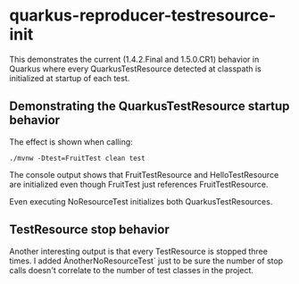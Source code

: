 # quarkus-reproducer-testresource-init

This demonstrates the current (1.4.2.Final and 1.5.0.CR1) behavior in Quarkus where every QuarkusTestResource detected at classpath is initialized at startup of each test.

## Demonstrating the QuarkusTestResource startup behavior

The effect is shown when calling:
```
./mvnw -Dtest=FruitTest clean test
```
The console output shows that FruitTestResource and HelloTestResource are initialized even though FruitTest just references FruitTestResource.

Even executing NoResourceTest initializes both QuarkusTestResources.

## TestResource stop behavior

Another interesting output is that every TestResource is stopped three times. I added ÀnotherNoResourceTest` just to be sure the number of stop calls doesn't correlate to the number of test classes in the project.